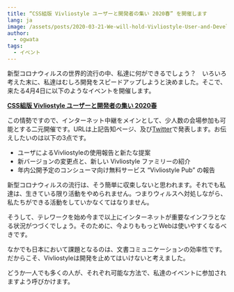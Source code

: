 ```yaml
---
title: “CSS組版 Vivliostyle ユーザーと開発者の集い 2020春” を開催します
lang: ja
image: /assets/posts/2020-03-21-We-will-hold-Vivliostyle-User-and-Developer-Gathering-Spring-2020/user_meetup_1200x630.png
author:
  - ogwata
tags:
  - イベント
---
```


新型コロナウィルスの世界的流行の中、私達に何ができるでしょう？　いろいろ考えた末に、私達はむしろ開発をスピードアップしようと決めました。そこで、来たる4月4日に以下のようなイベントを開催します。

**[CSS組版 Vivliostyle ユーザーと開発者の集い 2020春](https://vivliostyle.connpass.com/event/170939/)**

この情勢ですので、インターネット中継をメインとして、少人数の会場参加も可能とする二元開催です。URLは上記告知ページ、及び[Twitter](https://twitter.com/Vivliostyle)で発表します。お伝えしたいのは以下の3点です。

- ユーザによるVivliostyleの使用報告と新たな提案
- 新バージョンの変更点と、新しい Vivliostyle ファミリーの紹介
- 年内公開予定のコンシューマ向け無料サービス “Vivliostyle Pub” の報告

新型コロナウィルスの流行は、そう簡単に収束しないと思われます。それでも私達は、生きている限り活動をやめられません。つまりウィルスへ対処しながら、私たちができる活動をしていかなくてはなりません。

そうして、テレワークを始め今まで以上にインターネットが重要なインフラとなる状況がつづくでしょう。そのために、今よりももっとWebは使いやすくなるべきです。

なかでも日本において課題となるのは、文書コミュニケーションの効率性です。だからこそ、Vivliostyleは開発を止めてはいけないと考えました。

どうか一人でも多くの人が、それぞれ可能な方法で、私達のイベントに参加されますよう呼びかけます。
